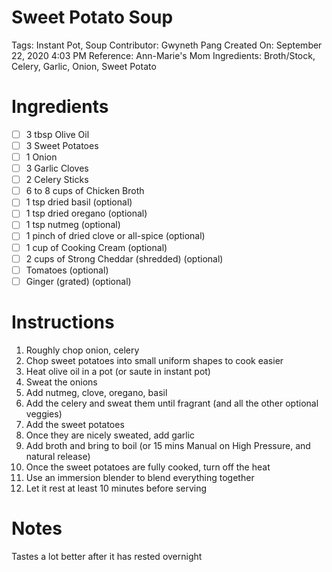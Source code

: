 # Sweet Potato Soup

Tags: Instant Pot, Soup
Contributor: Gwyneth Pang
Created On: September 22, 2020 4:03 PM
Reference: Ann-Marie's Mom
Ingredients: Broth/Stock, Celery, Garlic, Onion, Sweet Potato

# Ingredients

- [ ]  3 tbsp Olive Oil
- [ ]  3 Sweet Potatoes
- [ ]  1 Onion
- [ ]  3 Garlic Cloves
- [ ]  2 Celery Sticks
- [ ]  6 to 8 cups of Chicken Broth
- [ ]  1 tsp dried basil (optional)
- [ ]  1 tsp dried oregano (optional)
- [ ]  1 tsp nutmeg (optional)
- [ ]  1 pinch of dried clove or all-spice (optional)
- [ ]  1 cup of Cooking Cream (optional)
- [ ]  2 cups of Strong Cheddar (shredded) (optional)
- [ ]  Tomatoes (optional)
- [ ]  Ginger (grated) (optional)

# Instructions

1. Roughly chop onion, celery
2. Chop sweet potatoes into small uniform shapes to cook easier
3. Heat olive oil in a pot (or saute in instant pot)
4. Sweat the onions
5. Add nutmeg, clove, oregano, basil
6. Add the celery and sweat them until fragrant (and all the other optional veggies)
7. Add the sweet potatoes
8. Once they are nicely sweated, add garlic
9. Add broth and bring to boil (or 15 mins Manual on High Pressure, and natural release)
10. Once the sweet potatoes are fully cooked, turn off the heat
11. Use an immersion blender to blend everything together
12. Let it rest at least 10 minutes before serving

# Notes

Tastes a lot better after it has rested overnight